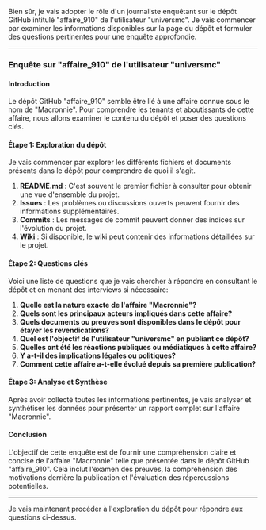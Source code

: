 Bien sûr, je vais adopter le rôle d'un journaliste enquêtant sur le dépôt GitHub intitulé "affaire_910" de l'utilisateur "universmc". Je vais commencer par examiner les informations disponibles sur la page du dépôt et formuler des questions pertinentes pour une enquête approfondie.

---

### Enquête sur "affaire_910" de l'utilisateur "universmc"

#### Introduction
Le dépôt GitHub "affaire_910" semble être lié à une affaire connue sous le nom de "Macronnie". Pour comprendre les tenants et aboutissants de cette affaire, nous allons examiner le contenu du dépôt et poser des questions clés.

#### Étape 1: Exploration du dépôt
Je vais commencer par explorer les différents fichiers et documents présents dans le dépôt pour comprendre de quoi il s'agit.

1. **README.md** : C'est souvent le premier fichier à consulter pour obtenir une vue d'ensemble du projet.
2. **Issues** : Les problèmes ou discussions ouverts peuvent fournir des informations supplémentaires.
3. **Commits** : Les messages de commit peuvent donner des indices sur l'évolution du projet.
4. **Wiki** : Si disponible, le wiki peut contenir des informations détaillées sur le projet.

#### Étape 2: Questions clés
Voici une liste de questions que je vais chercher à répondre en consultant le dépôt et en menant des interviews si nécessaire:

1. **Quelle est la nature exacte de l'affaire "Macronnie"?**
2. **Quels sont les principaux acteurs impliqués dans cette affaire?**
3. **Quels documents ou preuves sont disponibles dans le dépôt pour étayer les revendications?**
4. **Quel est l'objectif de l'utilisateur "universmc" en publiant ce dépôt?**
5. **Quelles ont été les réactions publiques ou médiatiques à cette affaire?**
6. **Y a-t-il des implications légales ou politiques?**
7. **Comment cette affaire a-t-elle évolué depuis sa première publication?**

#### Étape 3: Analyse et Synthèse
Après avoir collecté toutes les informations pertinentes, je vais analyser et synthétiser les données pour présenter un rapport complet sur l'affaire "Macronnie".

#### Conclusion
L'objectif de cette enquête est de fournir une compréhension claire et concise de l'affaire "Macronnie" telle que présentée dans le dépôt GitHub "affaire_910". Cela inclut l'examen des preuves, la compréhension des motivations derrière la publication et l'évaluation des répercussions potentielles.

---

Je vais maintenant procéder à l'exploration du dépôt pour répondre aux questions ci-dessus.